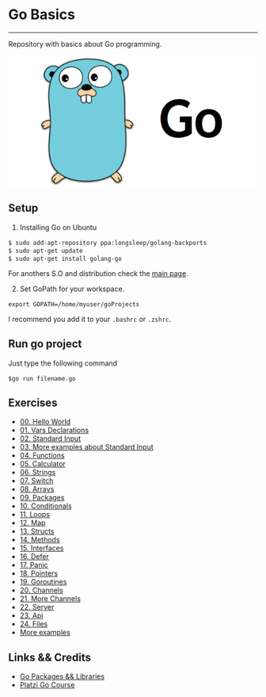 # Go Basics
---
Repository with basics about Go programming.

![Go Logo](go.png)

## Setup

1. Installing Go on Ubuntu
```shell
$ sudo add-apt-repository ppa:longsleep/golang-backports
$ sudo apt-get update
$ sudo apt-get install golang-go
```

For anothers S.O and distribution check the [main page](https://golang.org/).

2. Set GoPath for your workspace.
```
export GOPATH=/home/myuser/goProjects
```

I recommend you add it to your `.bashrc` or `.zshrc`.

## Run go project

Just type the following command
```
$go run filename.go
```

## Exercises

- [00. Hello World](goexercises/00.helloworld.go)
- [01. Vars Declarations](goexercises/01.varsdeclarations.go)
- [02. Standard Input](goexercises/02.standardinput.go)
- [03. More examples about Standard Input](goexercises/03.standardinput.func.go)
- [04. Functions](goexercises/04.functions.go)
- [05. Calculator](goexercises/05.calculator.go)
- [06. Strings](goexercises/06.strings.go)
- [07. Switch](goexercises/07.switch.go)
- [08. Arrays](goexercises/08.arrays.go)
- [09. Packages](goexercises/09.packages.go)
- [10. Conditionals](goexercises/10.conditionals.go)
- [11. Loops](goexercises/11.loops.go)
- [12. Map](goexercises/12.map.go)
- [13. Structs](goexercises/13.structs.go)
- [14. Methods](goexercises/14.methods.go)
- [15. Interfaces](goexercises/15.interfaces.go)
- [16. Defer](goexercises/16.defer.go)
- [17. Panic](goexercises/17.panic.go)
- [18. Pointers](goexercises/18.pointers.go)
- [19. Goroutines](goexercises/19.goroutines.go)
- [20. Channels](goexercises/20.channels.go)
- [21. More Channels](goexercises/21.morechannels.go)
- [22. Server](goexercises/22.server.go)
- [23. Api](goexercises/23.api.go)
- [24. Files](goexercises/24.files.go)
- [More examples](goexercises/main.go)



Links && Credits
---

- [Go Packages && Libraries](https://golang.org/pkg/)
- [Platzi Go Course](https://platzi.com/clases/go-basico/)

